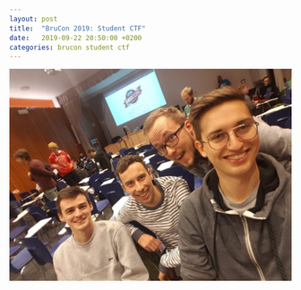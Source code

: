 ```yaml
---
layout: post
title:  "BruCon 2019: Student CTF"
date:   2019-09-22 20:50:00 +0200
categories: brucon student ctf
---
```


![Groep](/assets/group.jpg)
